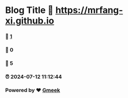 # Blog Title :link: https://mrfang-xi.github.io 
### :page_facing_up: [1](https://mrfang-xi.github.io/tag.html) 
### :speech_balloon: 0 
### :hibiscus: 5 
### :alarm_clock: 2024-07-12 11:12:44 
### Powered by :heart: [Gmeek](https://github.com/Meekdai/Gmeek)

